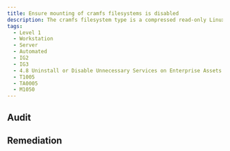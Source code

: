 ```yaml
---
title: Ensure mounting of cramfs filesystems is disabled
description: The cramfs filesystem type is a compressed read-only Linux filesystem embedded in small footprint systems. A cramfs image can be used without having to first decompress the image.
tags:
  - Level 1
  - Workstation
  - Server
  - Automated
  - IG2
  - IG3
  - 4.8 Uninstall or Disable Unnecessary Services on Enterprise Assets and Software
  - T1005
  - TA0005
  - M1050
---
```


## Audit


## Remediation
